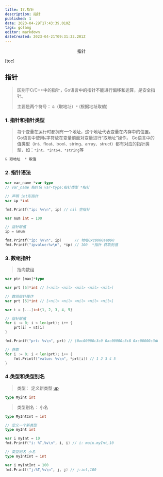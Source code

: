 ```yaml
---
title: 17.指针
description: 指针
published: 1
date: 2023-04-29T17:43:39.010Z
tags: golang
editor: markdown
dateCreated: 2023-04-21T09:31:32.201Z
---
```


<center>指针</center>



[toc]





## 指针

> 区别于C/C++中的指针，Go语言中的指针不能进行偏移和运算，是安全指针。
>
> 主要是两个符号： `&`（取地址）`*` (根据地址取值)



### 1. 指针和指针类型

> 每个变量在运行时都拥有一个地址，这个地址代表变量在内存中的位置。Go语言中使用`&`字符放在变量前面对变量进行“取地址”操作。 Go语言中的值类型（int、float、bool、string、array、struct）都有对应的指针类型，如：`*int`、`*int64`、`*string`等

```go
& 取地址  * 取值
```



### 2. 指针语法

```go
var var_name *var-type
// var_name 指针名 var-type:指针类型 *指针

// 声明 int形指针
var ip *int

fmt.Printf("ip: %v\n", ip) // nil 空指针

var num int = 100

// 指针赋值
ip = &num

fmt.Printf("ip: %v\n", ip)      // 地址0xc0000aa090
fmt.Printf("ipvalue:%v\n", *ip) // 100  *指针 获取到值
```





### 3. 数组指针

> 指向数组 

```go
var ptr [max]*type

var prt [5]*int // [<nil> <nil> <nil> <nil> <nil>]
```

```go
// 数组指针操作
var prt [5]*int // [<nil> <nil> <nil> <nil> <nil>]

var t = [...]int{1, 2, 3, 4, 5}

// 指针赋值
for i := 0; i < len(prt); i++ {
    prt[i] = &t[i]
}

fmt.Printf("prt: %v\n", prt) // [0xc00000c3c0 0xc00000c3c8 0xc00000c3d0 0xc00000c3d8 0xc00000c3e0]

// 获取
for i := 0; i < len(prt); i++ {
    fmt.Printf("value: %v\n", *prt[i]) // 1 2 3 4 5
}
```



### 4.类型和类型别名

> 类型： 定义新类型 [up](https://www.liwenzhou.com/posts/Go/10-struct/)

```go
type Myint int
```



> 类型别名：  小名

```go
type MyIntInt = int
```

```go
// 定义一个新类型
type myInt int

var i myInt = 10
fmt.Printf("i: %T,%v\n", i, i) // i: main.myInt,10

// 类型别名 小名
type myIntInt = int

var j myIntInt = 100
fmt.Printf("j:%T,%v\n", j, j) // j:int,100
```

